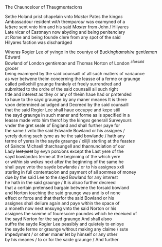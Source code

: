 ---
---
<div><div><p>The Chauncelo<i>ur</i> of Thaugme<i>n</i>tac<i>i</i>ons
	</p>
      <p>
		Sethe Holand prist chapelain vnto M<i>aste</i>r Pates the king<i>es</i>
		<br />Ambassadour resident w<i>i</i>t<i>h</i> themp<i>er</i>o<i>ur</i> was examyned of a 
		<br />l<i>ette</i>re sent vnto him and his said M<i>aste</i>r from John / Hilyares
		<br />Late vicar of Eastmayn now abyding and being penite<i>n</i>ciary
		<br />at Rome and being founde clere from any spot of the said
		<br />Hilyares faction was dischardged
	</p>
      <p>
		Wheras Rogier Lee of yvingo in the countye of Buck<i>inghamshire</i> gent<i>leman</i> Edward
		<br />Bowland of London gent<i>leman</i> and Thomas Norton of London <sup>aforsaid</sup> grocer
		<br />being examnyed by the said counsaill of all such matiers of variaunce
		<br />as wer betwene theim concerning the leasse of a ferme or graunge
		<br />called pvlloxhill graunge frankely et freely surrendred and
		<br />submitted to the ordre of the said counsaill all such right
		<br />title and interest as they or any of theim haue had or p<i>re</i>tended
		<br />to haue to the sayd graunge by any maner meanes It is there
		<br />vpon determined adiudged and Decreed by the said counsaill
		<br />that the said Rogier Lee shall haue occupye and kepe still
		<br />the sayd graunge in such maner and forme as is specified in a 
		<br />leasse made vnto him therof by the king<i>es</i> generall Surveyo<i>ur</i>s
		<br />vnder the gret seale of England and shall further paye for
		<br />the same / vnto the said Edwarde Bowland or his assignes /
		<br />yerely during such tyme as he the said bowlande / hath any
		<br />terme of yeres in the sayde graunge / xiiijli sterling at the feast<i>es</i>
		<br />of Saincte Michaell tharchaungell and tha<i>n</i>nunciation of o<i>ur</i>
		<br />Lady <del>last past</del> by evyn porc<i>i</i>ons except the Last yere of the
		<br />sayd bowland<i>es</i> terme at the beginning of the which yere
		<br />or w<i>i</i>t<i>h</i>in six wek<i>es</i> next aft<i>er</i> the beginning of the same he
		<br />shall paye vnto the sayde bowlande / or to his assignes xxli
		<br />sterling in full contentac<i>i</i>on and payme<i>n</i>t of all so<i>m</i>mes of money
		<br />due by the said Lee to the sayd Bowland for any int<i>er</i>est
		<br />he hath in the said graunge / It is alsoo further decreed
		<br />that a certain pretensed bargain betwene the forsaid bowland
		<br />and Norton touching the said graunge was and is of none
		<br />effect or force and that therfor the said Bowland or his
		<br />assignes shall deliure again and paye w<i>i</i>t<i>h</i>in the space of
		<br />a moneth now next ensuyng vnto the said Norton or his
		<br />assignes the so<i>m</i>me of fourescore pound<i>es</i> which he receiued of 
		<br />the sayd Norton for the sayd graunge And shall alsoo
		<br />suffre the sayde Rogier Lee peasibly and quietely to enioye
		<br />the sayde ferme or graunge w<i>i</i>t<i>h</i>out making any claime / sute
		<br />impedyment / or other maner let by himself or any other
		<br />by his meanes / to or for the saide graunge / And further
		</p></div></div>